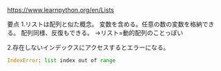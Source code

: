 https://www.learnpython.org/en/Lists

要点
1.リストは配列と似た概念。
  変数を含める。任意の数の変数を格納できる。
  配列同様、反復もできる。
  →リスト=動的配列のことっぽい

2.存在しないインデックスにアクセスするとエラーになる。
```python
IndexError: list index out of range
```
